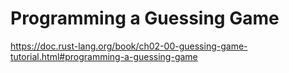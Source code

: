 # Programming a Guessing Game

https://doc.rust-lang.org/book/ch02-00-guessing-game-tutorial.html#programming-a-guessing-game
